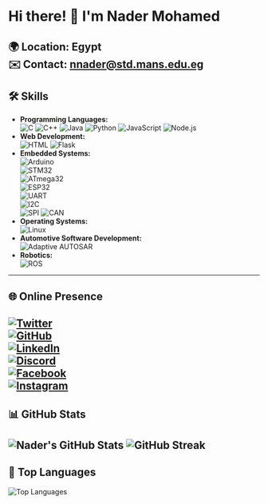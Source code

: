 
# Hi there! 👋 I'm Nader Mohamed
**🌍 Location:** Egypt  
**✉️ Contact:** [nnader@std.mans.edu.eg](mailto:nnader@std.mans.edu.eg)  
---
## 🛠️ Skills
- **Programming Languages:**  
  ![C](https://img.shields.io/badge/-C-00599C?style=flat&logo=c&logoColor=white)
  ![C++](https://img.shields.io/badge/-C++-00599C?style=flat&logo=c%2B%2B&logoColor=white)
  ![Java](https://img.shields.io/badge/-Java-007396?style=flat&logo=java&logoColor=white)
  ![Python](https://img.shields.io/badge/-Python-3776AB?style=flat&logo=python&logoColor=white)
  ![JavaScript](https://img.shields.io/badge/-JavaScript-F7DF1E?style=flat&logo=javascript&logoColor=black)
  ![Node.js](https://img.shields.io/badge/-Node.js-339933?style=flat&logo=node.js&logoColor=white)
- **Web Development:**  
  ![HTML](https://img.shields.io/badge/-HTML-E34F26?style=flat&logo=html5&logoColor=white)
  ![Flask](https://img.shields.io/badge/-Flask-000000?style=flat&logo=flask&logoColor=white)
- **Embedded Systems:**  
  ![Arduino](https://img.shields.io/badge/-Arduino-00979D?style=flat&logo=arduino&logoColor=white)  
  ![STM32](https://img.shields.io/badge/-STM32-03234B?style=flat&logo=stmicroelectronics&logoColor=white)  
  ![ATmega32](https://img.shields.io/badge/-ATmega32-004B91?style=flat&logo=atmel&logoColor=white)  
  ![ESP32](https://img.shields.io/badge/-ESP32-2C3E50?style=flat&logo=espressif&logoColor=white)  
  ![UART](https://img.shields.io/badge/-UART-002244?style=flat&logo=serial&logoColor=white)  
  ![I2C](https://img.shields.io/badge/-I2C-0078D7?style=flat&logo=i2c&logoColor=white)  
  ![SPI](https://img.shields.io/badge/-SPI-FF8C00?style=flat&logo=spi&logoColor=white)
  ![CAN](https://img.shields.io/badge/-CAN-4C8803?style=flat&logo=can&logoColor=white)
- **Operating Systems:**  
  ![Linux](https://img.shields.io/badge/-Linux-FCC624?style=flat&logo=linux&logoColor=black)
- **Automotive Software Development:**  
  ![Adaptive AUTOSAR](https://img.shields.io/badge/-Adaptive%20AUTOSAR-FF9900?style=flat&logo=car&logoColor=white)
- **Robotics:**  
  ![ROS](https://img.shields.io/badge/-ROS-22314E?style=flat&logo=ros&logoColor=white)
---
## 🌐 Online Presence
[![Twitter](https://img.shields.io/twitter/follow/Nader_Moh325?logo=twitter&style=for-the-badge&color=0891b2&labelColor=1c1917)](https://twitter.com/Nader_Moh325)  
[![GitHub](https://img.shields.io/github/followers/NaderMohamed325?logo=github&style=for-the-badge&color=0891b2&labelColor=1c1917)](https://github.com/NaderMohamed325)  
[![LinkedIn](https://img.shields.io/badge/LinkedIn-Connect-blue?style=for-the-badge&logo=linkedin)](https://www.linkedin.com/in/nader-mohamed-b85531234)  
[![Discord](https://img.shields.io/badge/Discord-Join-7289DA?style=for-the-badge&logo=discord)](https://discord.com/users/607261528915181568)  
[![Facebook](https://img.shields.io/badge/Facebook-Follow-1877F2?style=for-the-badge&logo=facebook)](https://www.facebook.com/Nader3250)  
[![Instagram](https://img.shields.io/badge/Instagram-Follow-E4405F?style=for-the-badge&logo=instagram)](http://www.instagram.com/nader_325_0)
---
## 📊 GitHub Stats
![Nader's GitHub Stats](https://github-readme-stats.vercel.app/api?username=NaderMohamed325&show_icons=true&theme=dark&hide_border=true&title_color=0891b2&icon_color=0891b2)
![GitHub Streak](https://streak-stats.demolab.com/?user=NaderMohamed325&theme=dark)
---
## 🚀 Top Languages
![Top Languages](https://github-readme-stats.vercel.app/api/top-langs/?username=NaderMohamed325&langs_count=10&title_color=0891b2&text_color=ffffff&icon_color=0891b2&bg_color=1c1917&hide_border=true&locale=en&custom_title=Top%20%Languages)

